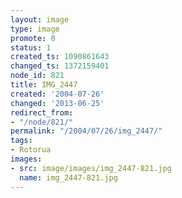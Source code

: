 ```yaml
---
layout: image
type: image
promote: 0
status: 1
created_ts: 1090861643
changed_ts: 1372159401
node_id: 821
title: IMG_2447
created: '2004-07-26'
changed: '2013-06-25'
redirect_from:
- "/node/821/"
permalink: "/2004/07/26/img_2447/"
tags:
- Rotorua
images:
- src: image/images/img_2447-821.jpg
  name: img_2447-821.jpg
---
```


